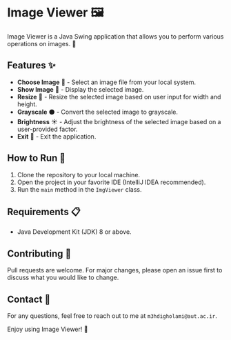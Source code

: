# Image Viewer :framed_picture:

Image Viewer is a Java Swing application that allows you to perform various operations on images. :art:

## Features :sparkles:

- **Choose Image** :open_file_folder: - Select an image file from your local system.
- **Show Image** :eyes: - Display the selected image.
- **Resize** :arrows_counterclockwise: - Resize the selected image based on user input for width and height.
- **Grayscale** :black_circle: - Convert the selected image to grayscale.
- **Brightness** :sunny: - Adjust the brightness of the selected image based on a user-provided factor.
- **Exit** :door: - Exit the application.

## How to Run :runner:

1. Clone the repository to your local machine.
2. Open the project in your favorite IDE (IntelliJ IDEA recommended).
3. Run the `main` method in the `ImgViewer` class.

## Requirements :clipboard:

- Java Development Kit (JDK) 8 or above.

## Contributing :handshake:

Pull requests are welcome. For major changes, please open an issue first to discuss what you would like to change.

## Contact :email:

For any questions, feel free to reach out to me at `m3hdigholami@aut.ac.ir`.

Enjoy using Image Viewer! :tada:
